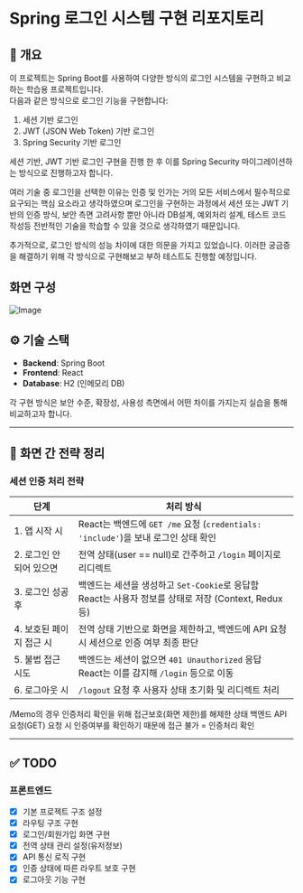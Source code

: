 # Spring 로그인 시스템 구현 리포지토리

## 📌 개요

이 프로젝트는 Spring Boot를 사용하여 다양한 방식의 로그인 시스템을 구현하고 비교하는 학습용 프로젝트입니다.  
다음과 같은 방식으로 로그인 기능을 구현합니다:

1. 세션 기반 로그인
2. JWT (JSON Web Token) 기반 로그인
3. Spring Security 기반 로그인

세션 기반, JWT 기반 로그인 구현을 진행 한 후 이를 Spring Security 마이그레이션하는 방식으로 진행하고자 합니다.


여러 기술 중 로그인을 선택한 이유는 인증 및 인가는  거의 모든 서비스에서 필수적으로 요구되는 핵심 요소라고 생각하였으며
로그인을 구현하는 과정에서 세션 또는 JWT 기반의 인증 방식, 보안 측면 고려사항 뿐만 아니라 DB설계, 예외처리 설계, 테스트 코드 작성등 전반적인 기술을 학습할 수 있을 것으로 생각하였기 때문입니다.
   
추가적으로, 로그인 방식의 성능 차이에 대한 의문을 가지고 있었습니다. 이러한 궁금증을 해결하기 위해 각 방식으로 구현해보고 부하 테스트도 진행할 예정입니다.

## 화면 구성

![Image](https://github.com/user-attachments/assets/b832c52e-c5c5-4892-9ef3-0b0592047bfd)

## ⚙️ 기술 스택

- **Backend**: Spring Boot
- **Frontend**: React
- **Database**: H2 (인메모리 DB)

각 구현 방식은 보안 수준, 확장성, 사용성 측면에서 어떤 차이를 가지는지 실습을 통해 비교하고자 합니다.

---

## 🚀 화면 간 전략 정리

### 세션 인증 처리 전략
| 단계 | 처리 방식 |
|------|-----------|
| 1. 앱 시작 시 | React는 백엔드에 `GET /me` 요청 (`credentials: 'include'`)을 보내 로그인 상태 확인 |
| 2. 로그인 안 되어 있으면 | 전역 상태(user == null)로 간주하고 `/login` 페이지로 리디렉트 |
| 3. 로그인 성공 후 | 백엔드는 세션을 생성하고 `Set-Cookie`로 응답함<br>React는 사용자 정보를 상태로 저장 (Context, Redux 등) |
| 4. 보호된 페이지 접근 시 | 전역 상태 기반으로 화면을 제한하고, 백엔드에 API 요청 시 세션으로 인증 여부 최종 판단 |
| 5. 불법 접근 시도 | 백엔드는 세션이 없으면 `401 Unauthorized` 응답<br>React는 이를 감지해 `/login` 등으로 이동 |
| 6. 로그아웃 시 | `/logout` 요청 후 사용자 상태 초기화 및 리디렉트 처리 |

/Memo의 경우 인증처리 확인을 위해 접근보호(화면 제한)를 해제한 상태
백엔드 API 요청(GET) 요청 시 인증여부를 확인하기 때문에 접근 불가 = 인증처리 확인

---

## ✅ TODO

### 프론트엔드
- [X] 기본 프로젝트 구조 설정
- [X] 라우팅 구조 구현
- [X] 로그인/회원가입 화면 구현
- [X] 전역 상태 관리 설정(유저정보)
- [X] API 통신 로직 구현
- [X] 인증 상태에 따른 라우트 보호 구현
- [X] 로그아웃 기능 구현